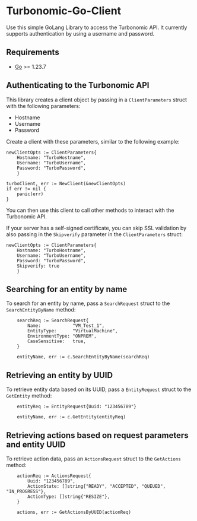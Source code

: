# Turbonomic-Go-Client

Use this simple GoLang Library to access the Turbonomic API. It currently supports authentication by using a username and password.

## Requirements

- [Go](https://golang.org/doc/install) >= 1.23.7

## Authenticating to the Turbonomic API

This library creates a client object by passing in a `ClientParameters` struct with the following parameters:

- Hostname
- Username
- Password

Create a client with these parameters, similar to the following example:

```
newClientOpts := ClientParameters{
    Hostname: "TurboHostname",
    Username: "TurboUsername",
    Password: "TurboPassword",
    }

turboClient, err := NewClient(&newClientOpts)
if err != nil {
    panic(err)
}
```

You can then use this client to call other methods to interact with the Turbonomic API.

If your server has a self-signed certificate, you can skip SSL validation by also passing in the `Skipverify` parameter in the `ClientParameters` struct:

```
newClientOpts := ClientParameters{
    Hostname: "TurboHostname",
    Username: "TurboUsername",
    Password: "TurboPassword",
    Skipverify: true
    }
```

## Searching for an entity by name

To search for an entity by name, pass a `SearchRequest` struct to the `SearchEntityByName` method:

```
    searchReq := SearchRequest{
        Name:            "VM_Test_1",
        EntityType:      "VirtualMachine",
        EnvironmentType: "ONPREM",
        CaseSensitive:   true,
    }

    entityName, err := c.SearchEntityByName(searchReq)
```

## Retrieving an entity by UUID

To retrieve entity data based on its UUID, pass a `EntityRequest` struct to the `GetEntity` method:

```
    entityReq := EntityRequest{Uuid: "123456789"}

    entityName, err := c.GetEntity(entityReq)
```

## Retrieving actions based on request parameters and entity UUID

To retrieve action data, pass an `ActionsRequest` struct to the `GetActions` method:

```
    actionReq := ActionsRequest{
        Uuid: "123456789",
        ActionState: []string{"READY", "ACCEPTED", "QUEUED", "IN_PROGRESS"},
        ActionType: []string{"RESIZE"},
    }

    actions, err := GetActionsByUUID(actionReq)
```
